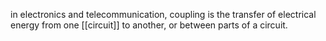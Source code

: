 in electronics and telecommunication, coupling is the transfer of electrical energy from one [[circuit]] to another, or between parts of a circuit.